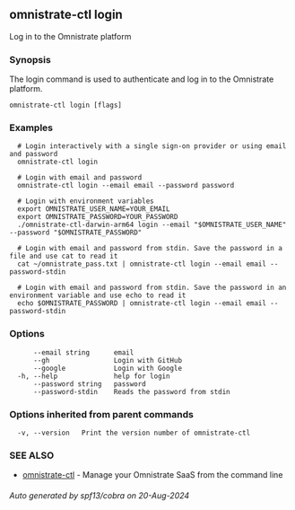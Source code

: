 ## omnistrate-ctl login

Log in to the Omnistrate platform

### Synopsis

The login command is used to authenticate and log in to the Omnistrate platform.

```
omnistrate-ctl login [flags]
```

### Examples

```
  # Login interactively with a single sign-on provider or using email and password
  omnistrate-ctl login

  # Login with email and password
  omnistrate-ctl login --email email --password password

  # Login with environment variables
  export OMNISTRATE_USER_NAME=YOUR_EMAIL
  export OMNISTRATE_PASSWORD=YOUR_PASSWORD
  ./omnistrate-ctl-darwin-arm64 login --email "$OMNISTRATE_USER_NAME" --password "$OMNISTRATE_PASSWORD"

  # Login with email and password from stdin. Save the password in a file and use cat to read it
  cat ~/omnistrate_pass.txt | omnistrate-ctl login --email email --password-stdin

  # Login with email and password from stdin. Save the password in an environment variable and use echo to read it
  echo $OMNISTRATE_PASSWORD | omnistrate-ctl login --email email --password-stdin
```

### Options

```
      --email string      email
      --gh                Login with GitHub
      --google            Login with Google
  -h, --help              help for login
      --password string   password
      --password-stdin    Reads the password from stdin
```

### Options inherited from parent commands

```
  -v, --version   Print the version number of omnistrate-ctl
```

### SEE ALSO

* [omnistrate-ctl](omnistrate-ctl.md)	 - Manage your Omnistrate SaaS from the command line

###### Auto generated by spf13/cobra on 20-Aug-2024
